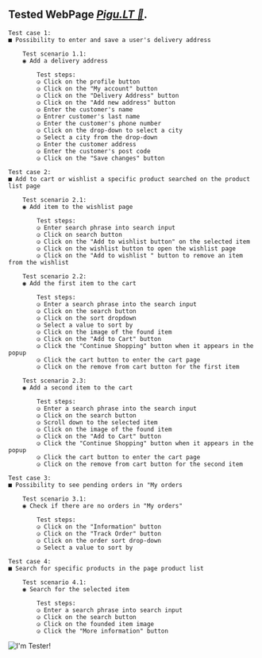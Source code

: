﻿## Tested WebPage *[Pigu.LT 🛒](https://www.pigu.lt/)*.

	Test case 1:
	■ Possibility to enter and save a user's delivery address

		Test scenario 1.1:
		◉ Add a delivery address

			Test steps:
			◶ Click on the profile button
			◶ Click on the "My account" button
			◶ Click on the "Delivery Address" button
			◶ Click on the "Add new address" button
			◶ Enter the customer's name
			◶ Entrer customer's last name
			◶ Enter the customer's phone number
			◶ Click on the drop-down to select a city
			◶ Select a city from the drop-down
			◶ Enter the customer address
			◶ Enter the customer's post code
			◶ Click on the "Save changes" button

	Test case 2:
	■ Add to cart or wishlist a specific product searched on the product list page

		Test scenario 2.1:
		◉ Add item to the wishlist page 
			
			Test steps:
			◶ Enter search phrase into search input
			◶ Click on search button
			◶ Click on the "Add to wishlist button" on the selected item
			◶ Click on the wishlist button to open the wishlist page
			◶ Click on the "Add to wishlist " button to remove an item from the wishlist

		Test scenario 2.2:
		◉ Add the first item to the cart 
			
			Test steps:
			◶ Enter a search phrase into the search input
			◶ Click on the search button
			◶ Click on the sort dropdown
			◶ Select a value to sort by
			◶ Click on the image of the found item
			◶ Click on the "Add to Cart" button
			◶ Click the "Continue Shopping" button when it appears in the popup
			◶ Click the cart button to enter the cart page
			◶ Click on the remove from cart button for the first item

		Test scenario 2.3:
		◉ Add a second item to the cart 
			
			Test steps:
			◶ Enter a search phrase into the search input
			◶ Click on the search button
			◶ Scroll down to the selected item
			◶ Click on the image of the found item
			◶ Click on the "Add to Cart" button
			◶ Click the "Continue Shopping" button when it appears in the popup
			◶ Click the cart button to enter the cart page
			◶ Click on the remove from cart button for the second item
	
	Test case 3:
	■ Possibility to see pending orders in "My orders

		Test scenario 3.1:
		◉ Check if there are no orders in "My orders"
		
			Test steps:
			◶ Click on the "Information" button
			◶ Click on the "Track Order" button
			◶ Click on the order sort drop-down
			◶ Select a value to sort by

	Test case 4:
	■ Search for specific products in the page product list

		Test scenario 4.1:
		◉ Search for the selected item

			Test steps:
			◶ Enter a search phrase into search input
			◶ Click on the search button
			◶ Click on the founded item image
			◶ Click the "More information" button

![I'm Tester!](https://www.svgheart.com/wp-content/uploads/2021/11/official-cookie-tester-funny-christmas-free-svg-file-SvgHeart.Com.png)